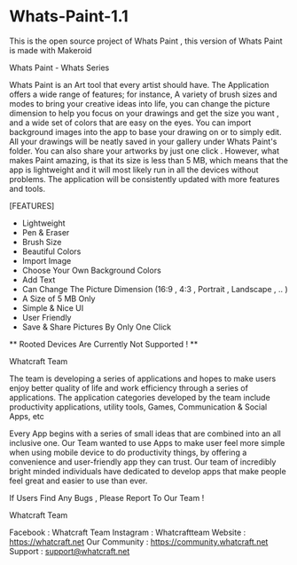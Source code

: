 # Whats-Paint-1.1
This is the open source project of Whats Paint , this version of Whats Paint is made with Makeroid

Whats Paint - Whats Series

Whats Paint is an Art tool that every artist should have. The Application offers a wide range of features; for instance, A variety of brush sizes and modes to bring your creative ideas into life, you can change the picture dimension to help you focus on your drawings and get the size you want , and a wide set of colors that are easy on the eyes. You can import background images into the app to base your drawing on or to simply edit. All your drawings will be neatly saved in your gallery under Whats Paint's folder. You can also share your artworks by just one click . However, what makes Paint amazing, is that its size is less than 5 MB, which means that the app is lightweight and it will most likely run in all the devices without problems. The application will be consistently updated with more features and tools. 

[FEATURES] 

- Lightweight
- Pen & Eraser
- Brush Size
- Beautiful Colors
- Import Image 
- Choose Your Own Background Colors
- Add Text
- Can Change The Picture Dimension (16:9 , 4:3 , Portrait , Landscape , .. )
- A Size of 5 MB Only
- Simple & Nice UI
- User Friendly
- Save & Share Pictures By Only One Click

** Rooted Devices Are Currently Not Supported ! **

Whatcraft Team

The team is developing a series of applications and hopes to make users enjoy better quality of life and work efficiency through a series of applications. The application categories developed by the team include productivity applications, utility tools, Games, Communication & Social Apps, etc

Every App begins with a series of small ideas that are combined into an all inclusive one. Our Team wanted to use Apps to make user feel more simple when using mobile device to do productivity things, by offering a convenience and user-friendly app they can trust. Our team of incredibly bright minded individuals have dedicated to develop apps that make people feel great and easier to use than ever.


If Users Find Any Bugs , Please Report To Our Team !

Whatcraft Team

Facebook : Whatcraft Team
Instagram : Whatcraftteam
Website : https://whatcraft.net
Our Community : https://community.whatcraft.net
Support : support@whatcraft.net
